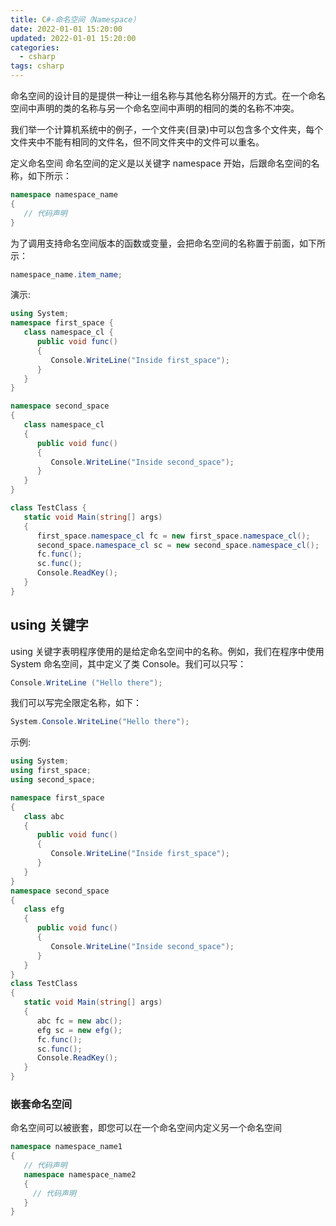 ```yaml
---
title: C#-命名空间（Namespace）
date: 2022-01-01 15:20:00
updated: 2022-01-01 15:20:00
categories:
  - csharp
tags: csharp
---
```


命名空间的设计目的是提供一种让一组名称与其他名称分隔开的方式。在一个命名空间中声明的类的名称与另一个命名空间中声明的相同的类的名称不冲突。

我们举一个计算机系统中的例子，一个文件夹(目录)中可以包含多个文件夹，每个文件夹中不能有相同的文件名，但不同文件夹中的文件可以重名。

定义命名空间
命名空间的定义是以关键字 namespace 开始，后跟命名空间的名称，如下所示：

```cs
namespace namespace_name
{
   // 代码声明
}
```

为了调用支持命名空间版本的函数或变量，会把命名空间的名称置于前面，如下所示：

```cs
namespace_name.item_name;
```

<!-- more -->

演示:

```cs
using System;
namespace first_space {
   class namespace_cl {
      public void func()
      {
         Console.WriteLine("Inside first_space");
      }
   }
}

namespace second_space
{
   class namespace_cl
   {
      public void func()
      {
         Console.WriteLine("Inside second_space");
      }
   }
}

class TestClass {
   static void Main(string[] args)
   {
      first_space.namespace_cl fc = new first_space.namespace_cl();
      second_space.namespace_cl sc = new second_space.namespace_cl();
      fc.func();
      sc.func();
      Console.ReadKey();
   }
}
```

## using 关键字

using 关键字表明程序使用的是给定命名空间中的名称。例如，我们在程序中使用 System 命名空间，其中定义了类 Console。我们可以只写：

```cs
Console.WriteLine ("Hello there");
```

我们可以写完全限定名称，如下：

```cs
System.Console.WriteLine("Hello there");
```

示例:

```cs
using System;
using first_space;
using second_space;

namespace first_space
{
   class abc
   {
      public void func()
      {
         Console.WriteLine("Inside first_space");
      }
   }
}
namespace second_space
{
   class efg
   {
      public void func()
      {
         Console.WriteLine("Inside second_space");
      }
   }
}
class TestClass
{
   static void Main(string[] args)
   {
      abc fc = new abc();
      efg sc = new efg();
      fc.func();
      sc.func();
      Console.ReadKey();
   }
}
```

### 嵌套命名空间

命名空间可以被嵌套，即您可以在一个命名空间内定义另一个命名空间

```cs
namespace namespace_name1
{
   // 代码声明
   namespace namespace_name2
   {
     // 代码声明
   }
}
```
